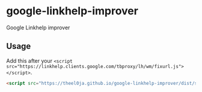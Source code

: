 # google-linkhelp-improver
Google Linkhelp improver

## Usage
Add this after your `<script src="https://linkhelp.clients.google.com/tbproxy/lh/wm/fixurl.js"></script>`.

```html
<script src="https://theel0ja.github.io/google-linkhelp-improver/dist/script.js" defer async></script>
```

